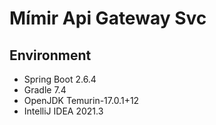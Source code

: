 # Mímir Api Gateway Svc

## Environment
- <span>Spring Boot 2.6.4</span>
- <span>Gradle 7.4</span>
- <span>OpenJDK Temurin-17.0.1+12 </span>
- <span>IntelliJ IDEA 2021.3</span>